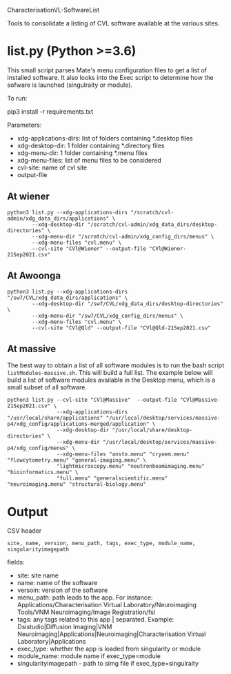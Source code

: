 CharacterisationVL-SoftwareList

Tools to consolidate a listing of CVL software available at the various sites.


# list.py (Python >=3.6)
This small script parses Mate's menu configuration files to get a list of installed software.
It also looks into the Exec script to determine how the sofware is launched (singulraity or module).

To run:

pip3 install -r requirements.txt

Parameters:
* xdg-applications-dirs: list of folders containing *.desktop files
* xdg-desktop-dir: 1 folder containing *.directory files
* xdg-menu-dir: 1 folder containing *.menu files
* xdg-menu-files: list of menu files to be considered
* cvl-site: name of cvl site
* output-file

## At wiener
```
python3 list.py --xdg-applications-dirs "/scratch/cvl-admin/xdg_data_dirs/applications" \
		--xdg-desktop-dir "/scratch/cvl-admin/xdg_data_dirs/desktop-directories" \
		--xdg-menu-dir "/scratch/cvl-admin/xdg_config_dirs/menus" \
		--xdg-menu-files "cvl.menu" \
		--cvl-site "CVl@Wiener" --output-file "CVl@Wiener-21Sep2021.csv"
```
## At Awoonga
```
python3 list.py --xdg-applications-dirs "/sw7/CVL/xdg_data_dirs/applications" \
		--xdg-desktop-dir "/sw7/CVL/xdg_data_dirs/desktop-directories" \
		--xdg-menu-dir "/sw7/CVL/xdg_config_dirs/menus" \
		--xdg-menu-files "cvl.menu" \
		--cvl-site "CVl@Qld" --output-file "CVl@Qld-21Sep2021.csv"
```

## At massive
The best way to obtain a list of all software modules is to run the bash script
`listModules-massive.sh`. This will build a full list. The example below will
build a list of software modules available in the Desktop menu, which is a small
subset of all software.

```
python3 list.py --cvl-site "CVl@Massive"  --output-file "CVl@Massive-21Sep2021.csv" \
				--xdg-applications-dirs "/usr/local/share/applications" "/usr/local/desktop/services/massive-p4/xdg_config/applications-merged/application" \
                --xdg-desktop-dir "/usr/local/share/desktop-directories" \
                --xdg-menu-dir "/usr/local/desktop/services/massive-p4/xdg_config/menus" \
                --xdg-menu-files "ansto.menu" "cryoem.menu" "flowcytometry.menu" "general-imaging.menu" \
                "lightmicroscopy.menu" "neutronbeamimaging.menu" "bioinformatics.menu" \
                "full.menu" "generalscientific.menu" "neuroimaging.menu" "structural-biology.menu"
```

# Output
CSV header
```
site, name, version, menu_path, tags, exec_type, module_name, singularityimagepath

```

fields:

* site: site name
* name: name of the software
* versoin: version of the software
* menu_path: path leads to the app. For instance: Applications/Characterisation Virtual Laboratory/Neuroimaging Tools/VNM Neuroimaging/Image Registration/fsl
* tags: any tags related to this app | separated. Example: Dsistudio|Diffusion Imaging|VNM Neuroimaging|Applications|Neuroimaging|Characterisation Virtual Laboratory|Applications
* exec_type: whether the app is loaded from singularity or module
* module_name: module name if exec_type=module
* singularityimagepath - path to simg file if exec_type=singulraity
